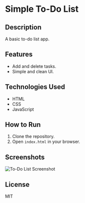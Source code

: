 # Simple To-Do List

## Description
A basic to-do list app.

## Features
- Add and delete tasks.
- Simple and clean UI.

## Technologies Used
- HTML
- CSS
- JavaScript

## How to Run
1. Clone the repository.
2. Open `index.html` in your browser.

## Screenshots
![To-Do List Screenshot](./screenshot.png)

## License
MIT